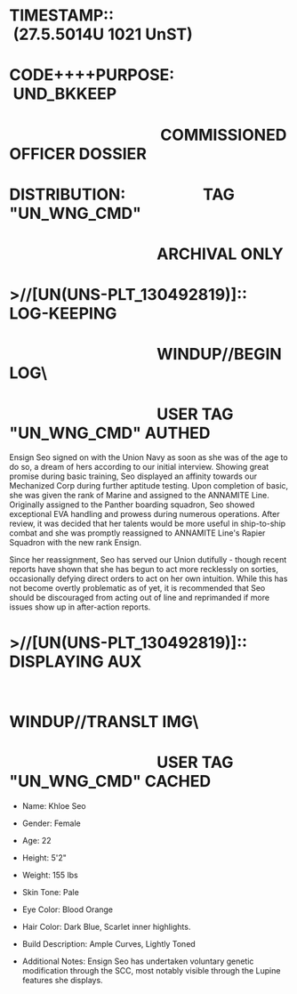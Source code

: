 # TIMESTAMP:: &nbsp; &nbsp; &nbsp; &nbsp; &nbsp; &nbsp; &nbsp; &nbsp; &nbsp;  &nbsp;  &nbsp;  &nbsp;(27.5.5014U 1021 UnST)
# CODE++++PURPOSE: &nbsp; &nbsp; &nbsp; &nbsp;  &nbsp;  &nbsp;  &nbsp;UND_BKKEEP
# &nbsp; &nbsp; &nbsp; &nbsp; &nbsp; &nbsp; &nbsp; &nbsp; &nbsp; &nbsp; &nbsp; &nbsp; &nbsp; &nbsp; &nbsp; &nbsp; &nbsp; &nbsp;  &nbsp;  &nbsp;  &nbsp;COMMISSIONED OFFICER DOSSIER
# DISTRIBUTION:&nbsp; &nbsp; &nbsp; &nbsp; &nbsp; &nbsp; &nbsp; &nbsp;  &nbsp;  &nbsp;  &nbsp;TAG "UN_WNG_CMD"
# &nbsp; &nbsp; &nbsp; &nbsp; &nbsp; &nbsp; &nbsp;&nbsp; &nbsp; &nbsp; &nbsp;&nbsp; &nbsp; &nbsp; &nbsp;&nbsp; &nbsp; &nbsp; &nbsp;  &nbsp;  &nbsp;  &nbsp;ARCHIVAL ONLY

# >//[UN(UNS-PLT_130492819)]:: LOG-KEEPING
# &nbsp; &nbsp; &nbsp; &nbsp; &nbsp; &nbsp; &nbsp; &nbsp; &nbsp; &nbsp; &nbsp; &nbsp; &nbsp; &nbsp; &nbsp; &nbsp; &nbsp; &nbsp; &nbsp; &nbsp; WINDUP//BEGIN LOG\\
# &nbsp; &nbsp; &nbsp; &nbsp; &nbsp; &nbsp; &nbsp; &nbsp; &nbsp; &nbsp; &nbsp; &nbsp; &nbsp; &nbsp; &nbsp; &nbsp; &nbsp; &nbsp; &nbsp; &nbsp; USER TAG "UN_WNG_CMD" AUTHED

Ensign Seo signed on with the Union Navy as soon as she was of the age to do so, a dream of hers according to our initial interview. Showing great promise during basic training, Seo displayed an affinity towards our Mechanized Corp during further aptitude testing. Upon completion of basic, she was given the rank of Marine and assigned to the ANNAMITE Line. Originally assigned to the Panther boarding squadron, Seo showed exceptional EVA handling and prowess during numerous operations. After review, it was decided that her talents would be more useful in ship-to-ship combat and she was promptly reassigned to ANNAMITE Line's Rapier Squadron with the new rank Ensign.

Since her reassignment, Seo has served our Union dutifully - though recent reports have shown that she has begun to act more recklessly on sorties, occasionally defying direct orders to act on her own intuition. While this has not become overtly problematic as of yet, it is recommended that Seo should be discouraged from acting out of line and reprimanded if more issues show up in after-action reports.

# >//[UN(UNS-PLT_130492819)]:: DISPLAYING AUX
# &nbsp; &nbsp; &nbsp; &nbsp; &nbsp; &nbsp; &nbsp; &nbsp; &nbsp; &nbsp; &nbsp; &nbsp; &nbsp; &nbsp; &nbsp; &nbsp; &nbsp; &nbsp; &nbsp; &nbsp; WINDUP//TRANSLT IMG\\
# &nbsp; &nbsp; &nbsp; &nbsp; &nbsp; &nbsp; &nbsp; &nbsp; &nbsp; &nbsp; &nbsp; &nbsp; &nbsp; &nbsp; &nbsp; &nbsp; &nbsp; &nbsp; &nbsp; &nbsp; USER TAG "UN_WNG_CMD" CACHED


- Name: Khloe Seo

- Gender: Female

- Age: 22

- Height: 5'2"

- Weight: 155 lbs

- Skin Tone: Pale

- Eye Color: Blood Orange

- Hair Color: Dark Blue, Scarlet inner highlights.

- Build Description: Ample Curves, Lightly Toned

- Additional Notes: Ensign Seo has undertaken voluntary genetic modification through the SCC, most notably visible through the Lupine features she displays.